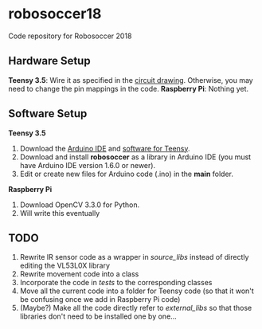 # robosoccer18

Code repository for Robosoccer 2018

## Hardware Setup

**Teensy 3.5**: Wire it as specified in the [circuit drawing](https://drive.google.com/drive/folders/1_fFdSYqlDCo2Nxi7MjGL3PBpwIonidsW?usp=sharing). Otherwise, you may need to change the pin mappings in the code.
**Raspberry Pi**: Nothing yet.

## Software Setup

**Teensy 3.5**
1. Download the [Arduino IDE](https://www.arduino.cc/en/Main/Software) and [software for Teensy](https://www.pjrc.com/teensy/td_download.html).
2. Download and install **robosoccer** as a library in Arduino IDE (you must have Arduino IDE version 1.6.0 or newer).
3. Edit or create new files for Arduino code (.ino) in the **main** folder.

**Raspberry Pi**
1. Download OpenCV 3.3.0 for Python. 
2. Will write this eventually

## TODO

1. Rewrite IR sensor code as a wrapper in *source_libs* instead of directly editing the VL53L0X library
2. Rewrite movement code into a class
3. Incorporate the code in *tests* to the corresponding classes 
4. Move all the current code into a folder for Teensy code (so that it won't be confusing once we add in Raspberry Pi code)
5. (Maybe?) Make all the code directly refer to *external_libs* so that those libraries don't need to be installed one by one...
